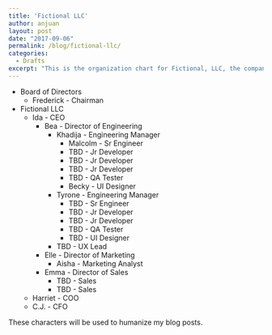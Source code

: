 ```yaml
---
title: 'Fictional LLC'
author: anjuan
layout: post
date: "2017-09-06"
permalink: /blog/fictional-llc/
categories:
  - Drafts
excerpt: "This is the organization chart for Fictional, LLC, the company I use for illustrating my blog posts."
---
```


* Board of Directors
  * Frederick - Chairman
* Fictional LLC
  * Ida - CEO
    * Bea - Director of Engineering
      * Khadija - Engineering Manager
        * Malcolm - Sr Engineer
        * TBD - Jr Developer
        * TBD - Jr Developer
        * TBD - Jr Developer
        * TBD - QA Tester
        * Becky - UI Designer
      * Tyrone - Engineering Manager
        * TBD - Sr Engineer
        * TBD - Jr Developer
        * TBD - Jr Developer
        * TBD - QA Tester
        * TBD - UI Designer
      * TBD - UX Lead
    * Elle - Director of Marketing
      * Aisha - Marketing Analyst
    * Emma - Director of Sales
      * TBD - Sales
      * TBD - Sales
  * Harriet - COO
  * C.J. - CFO
 
 These characters will be used to humanize my blog posts.
